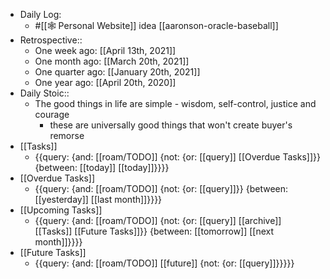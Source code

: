 - Daily Log:
    - #[[🕸 Personal Website]] idea [[aaronson-oracle-baseball]]
- Retrospective::
    - One week ago: [[April 13th, 2021]]
    - One month ago: [[March 20th, 2021]]
    - One quarter ago: [[January 20th, 2021]]
    - One year ago: [[April 20th, 2020]]
- Daily Stoic::
    - The good things in life are simple - wisdom, self-control, justice and courage
        - these are universally good things that won't create buyer's remorse
- [[Tasks]]
    - {{query: {and: [[roam/TODO]] {not: {or: [[query]] [[Overdue Tasks]]}} {between: [[today]] [[today]]}}}}
- [[Overdue Tasks]]
    - {{query: {and: [[roam/TODO]] {not: {or: [[query]]}} {between: [[yesterday]] [[last month]]}}}}
- [[Upcoming Tasks]]
    - {{query: {and: [[roam/TODO]] {not: {or: [[query]] [[archive]] [[Tasks]] [[Future Tasks]]}} {between: [[tomorrow]] [[next month]]}}}}
- [[Future Tasks]]
    - {{query: {and: [[roam/TODO]] [[future]] {not: {or: [[query]]}}}}}
